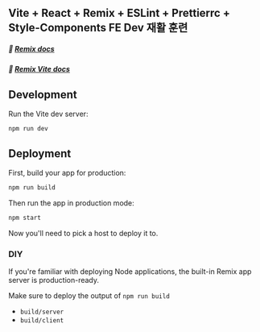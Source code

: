 ## Vite + React + Remix + ESLint + Prettierrc + Style-Components FE Dev 재활 훈련

##### 📖 [Remix docs](https://remix.run/docs) 
##### 📖 [Remix Vite docs](https://remix.run/docs/en/main/guides/vite)

## Development

Run the Vite dev server:

```shellscript
npm run dev
```

## Deployment

First, build your app for production:

```sh
npm run build
```

Then run the app in production mode:

```sh
npm start
```

Now you'll need to pick a host to deploy it to.

### DIY

If you're familiar with deploying Node applications, the built-in Remix app server is production-ready.

Make sure to deploy the output of `npm run build`

- `build/server`
- `build/client`
